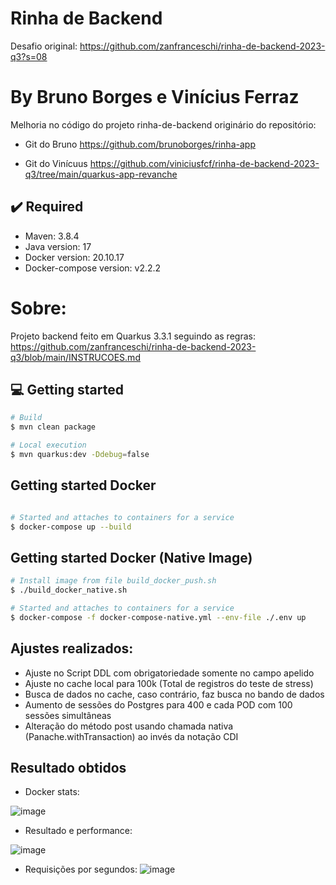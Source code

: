 # Rinha de Backend

Desafio original:
https://github.com/zanfranceschi/rinha-de-backend-2023-q3?s=08


# By Bruno Borges e Vinícius Ferraz
Melhoria no código do projeto rinha-de-backend originário do repositório:

* Git do Bruno
https://github.com/brunoborges/rinha-app

* Git do Vinícuus
https://github.com/viniciusfcf/rinha-de-backend-2023-q3/tree/main/quarkus-app-revanche


## ✔️ Required
* Maven: 3.8.4
* Java version: 17
* Docker version: 20.10.17
* Docker-compose version: v2.2.2

# Sobre:
Projeto backend feito em Quarkus 3.3.1 seguindo as regras:
https://github.com/zanfranceschi/rinha-de-backend-2023-q3/blob/main/INSTRUCOES.md


## 💻 Getting started

```bash
# Build 
$ mvn clean package

# Local execution
$ mvn quarkus:dev -Ddebug=false
```


## Getting started Docker
```bash

# Started and attaches to containers for a service
$ docker-compose up --build
```


## Getting started Docker (Native Image)
```bash
# Install image from file build_docker_push.sh 
$ ./build_docker_native.sh 

# Started and attaches to containers for a service
$ docker-compose -f docker-compose-native.yml --env-file ./.env up
```






## Ajustes realizados:

* Ajuste no Script DDL com obrigatoriedade somente no campo apelido
* Ajuste no cache local para 100k (Total de registros do teste de stress)
* Busca de dados no cache, caso contrário, faz busca no bando de dados
* Aumento de sessões do Postgres para 400 e cada POD com 100 sessões simultâneas
* Alteração do método post usando chamada nativa (Panache.withTransaction) ao invés da notação CDI



## Resultado obtidos

* Docker stats:

![image](https://github.com/zsantana/rinha-backend-by-bruno-borges/assets/17239827/b494d062-c8ad-4299-93cf-c264e68910ee)


* Resultado e performance:

![image](https://github.com/zsantana/rinha-backend-by-bruno-borges/assets/17239827/3675a4b7-6f06-4b55-b09d-64074562aa99)



* Requisições por segundos:
![image](https://github.com/zsantana/rinha-backend-by-bruno-borges/assets/17239827/c4339b73-778c-4cfb-9031-6a49d8b97e15)

